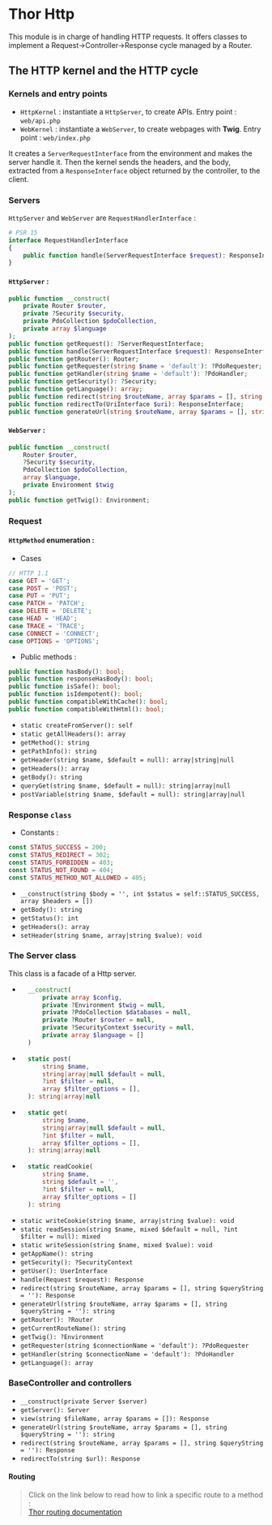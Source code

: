 # Thor Http

This module is in charge of handling HTTP requests. It offers classes to implement a Request->Controller->Response cycle
managed by a Router.

## The HTTP kernel and the HTTP cycle

### Kernels and entry points

* ```HttpKernel``` : instantiate a ```HttpServer```, to create APIs. Entry point : ```web/api.php```
* ```WebKernel``` : instantiate a ```WebServer```, to create webpages with **Twig**. Entry point : ```web/index.php```

It creates a ```ServerRequestInterface``` from the environment and makes the server handle it. Then the kernel sends the headers, and
the body, extracted from a ```ResponseInterface``` object returned by the controller, to the client.

### Servers

```HttpServer``` and ```WebServer``` are ```RequestHandlerInterface``` :

```php
# PSR 15
interface RequestHandlerInterface
{
    public function handle(ServerRequestInterface $request): ResponseInterface;
}
```

#### ```HttpServer``` :

```php
public function __construct(
    private Router $router,
    private ?Security $security,
    private PdoCollection $pdoCollection,
    private array $language
);
public function getRequest(): ?ServerRequestInterface;
public function handle(ServerRequestInterface $request): ResponseInterface;
public function getRouter(): Router;
public function getRequester(string $name = 'default'): ?PdoRequester;
public function getHandler(string $name = 'default'): ?PdoHandler;
public function getSecurity(): ?Security;
public function getLanguage(): array;
public function redirect(string $routeName, array $params = [], string $queryString = ''): ResponseInterface;
public function redirectTo(UriInterface $uri): ResponseInterface;
public function generateUrl(string $routeName, array $params = [], string $queryString = ''): UriInterface;
```

#### ```WebServer``` :

```php
public function __construct(
    Router $router,
    ?Security $security,
    PdoCollection $pdoCollection,
    array $language,
    private Environment $twig
);
public function getTwig(): Environment;
```

### Request

#### ```HttpMethod``` enumeration :

* Cases
```php
// HTTP 1.1
case GET = 'GET';
case POST = 'POST';
case PUT = 'PUT';
case PATCH = 'PATCH';
case DELETE = 'DELETE';
case HEAD = 'HEAD';
case TRACE = 'TRACE';
case CONNECT = 'CONNECT';
case OPTIONS = 'OPTIONS';
```

* Public methods :

```php
public function hasBody(): bool;
public function responseHasBody(): bool;
public function isSafe(): bool;
public function isIdempotent(): bool;
public function compatibleWithCache(): bool;
public function compatibleWithHtml(): bool;
```

* ```static createFromServer(): self```
* ```static getAllHeaders(): array```
* ```getMethod(): string```
* ```getPathInfo(): string```
* ```getHeader(string $name, $default = null): array|string|null```
* ```getHeaders(): array```
* ```getBody(): string```
* ```queryGet(string $name, $default = null): string|array|null```
* ```postVariable(string $name, $default = null): string|array|null```

### Response ```class```

* Constants :

```php
const STATUS_SUCCESS = 200;
const STATUS_REDIRECT = 302;
const STATUS_FORBIDDEN = 403;
const STATUS_NOT_FOUND = 404;
const STATUS_METHOD_NOT_ALLOWED = 405;
```

* ```__construct(string $body = '', int $status = self::STATUS_SUCCESS, array $headers = [])```
* ```getBody(): string```
* ```getStatus(): int```
* ```getHeaders(): array```
* ```setHeader(string $name, array|string $value): void```

### The Server class

This class is a facade of a Http server.

* ```php
    __construct(
        private array $config,
        private ?Environment $twig = null,
        private ?PdoCollection $databases = null,
        private ?Router $router = null,
        private ?SecurityContext $security = null,
        private array $language = []
    )
    ```
* ```php
    static post(
        string $name,
        string|array|null $default = null,
        ?int $filter = null,
        array $filter_options = [],
    ): string|array|null
  ```
* ```php
    static get(
        string $name,
        string|array|null $default = null,
        ?int $filter = null,
        array $filter_options = [],
    ): string|array|null
  ```
* ```php
    static readCookie(
        string $name,
        string $default = '',
        ?int $filter = null,
        array $filter_options = []
    ): string
  ```
* ```static writeCookie(string $name, array|string $value): void```
* ```static readSession(string $name, mixed $default = null, ?int $filter = null): mixed```
* ```static writeSession(string $name, mixed $value): void```
* ```getAppName(): string```
* ```getSecurity(): ?SecurityContext```
* ```getUser(): UserInterface```
* ```handle(Request $request): Response```
* ```redirect(string $routeName, array $params = [], string $queryString = ''): Response```
* ```generateUrl(string $routeName, array $params = [], string $queryString = ''): string```
* ```getRouter(): ?Router```
* ```getCurrentRouteName(): string```
* ```getTwig(): ?Environment```
* ```getRequester(string $connectionName = 'default'): ?PdoRequester```
* ```getHandler(string $connectionName = 'default'): ?PdoHandler```
* ```getLanguage(): array```

### BaseController and controllers

* ```__construct(private Server $server)```
* ```getServer(): Server```
* ```view(string $fileName, array $params = []): Response```
* ```generateUrl(string $routeName, array $params = [], string $queryString = ''): string```
* ```redirect(string $routeName, array $params = [], string $queryString = ''): Response```
* ```redirectTo(string $url): Response```

#### Routing

> Click on the link below to read how to link a specific route to a method :  
> [Thor routing documentation](thor_routing.md)

